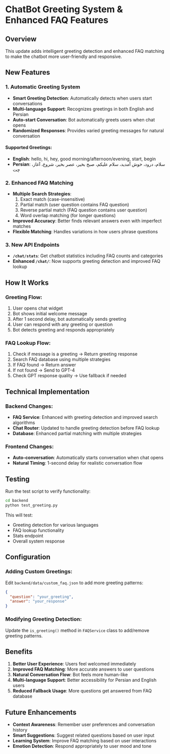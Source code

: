 # ChatBot Greeting System & Enhanced FAQ Features

## Overview
This update adds intelligent greeting detection and enhanced FAQ matching to make the chatbot more user-friendly and responsive.

## New Features

### 1. Automatic Greeting System
- **Smart Greeting Detection**: Automatically detects when users start conversations
- **Multi-language Support**: Recognizes greetings in both English and Persian
- **Auto-start Conversation**: Bot automatically greets users when chat opens
- **Randomized Responses**: Provides varied greeting messages for natural conversation

#### Supported Greetings:
- **English**: hello, hi, hey, good morning/afternoon/evening, start, begin
- **Persian**: سلام، درود، خوش آمدید، سلام علیکم، صبخ بخیر، عصر بخیر، شروع، آغاز، چت

### 2. Enhanced FAQ Matching
- **Multiple Search Strategies**: 
  1. Exact match (case-insensitive)
  2. Partial match (user question contains FAQ question)
  3. Reverse partial match (FAQ question contains user question)
  4. Word overlap matching (for longer questions)
- **Improved Accuracy**: Better finds relevant answers even with imperfect matches
- **Flexible Matching**: Handles variations in how users phrase questions

### 3. New API Endpoints
- **`/chat/stats`**: Get chatbot statistics including FAQ counts and categories
- **Enhanced `/chat/`**: Now supports greeting detection and improved FAQ lookup

## How It Works

### Greeting Flow:
1. User opens chat widget
2. Bot shows initial welcome message
3. After 1 second delay, bot automatically sends greeting
4. User can respond with any greeting or question
5. Bot detects greeting and responds appropriately

### FAQ Lookup Flow:
1. Check if message is a greeting → Return greeting response
2. Search FAQ database using multiple strategies
3. If FAQ found → Return answer
4. If not found → Send to GPT-4
5. Check GPT response quality → Use fallback if needed

## Technical Implementation

### Backend Changes:
- **FAQ Service**: Enhanced with greeting detection and improved search algorithms
- **Chat Router**: Updated to handle greeting detection before FAQ lookup
- **Database**: Enhanced partial matching with multiple strategies

### Frontend Changes:
- **Auto-conversation**: Automatically starts conversation when chat opens
- **Natural Timing**: 1-second delay for realistic conversation flow

## Testing

Run the test script to verify functionality:
```bash
cd backend
python test_greeting.py
```

This will test:
- Greeting detection for various languages
- FAQ lookup functionality
- Stats endpoint
- Overall system response

## Configuration

### Adding Custom Greetings:
Edit `backend/data/custom_faq.json` to add more greeting patterns:
```json
{
  "question": "your_greeting",
  "answer": "your_response"
}
```

### Modifying Greeting Detection:
Update the `is_greeting()` method in `FAQService` class to add/remove greeting patterns.

## Benefits

1. **Better User Experience**: Users feel welcomed immediately
2. **Improved FAQ Matching**: More accurate answers to user questions
3. **Natural Conversation Flow**: Bot feels more human-like
4. **Multi-language Support**: Better accessibility for Persian and English users
5. **Reduced Fallback Usage**: More questions get answered from FAQ database

## Future Enhancements

- **Context Awareness**: Remember user preferences and conversation history
- **Smart Suggestions**: Suggest related questions based on user input
- **Learning System**: Improve FAQ matching based on user interactions
- **Emotion Detection**: Respond appropriately to user mood and tone
